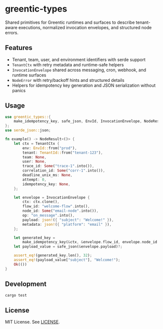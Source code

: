 # greentic-types

Shared primitives for Greentic runtimes and surfaces to describe tenant-aware executions, normalized invocation envelopes, and structured node errors.

## Features
- Tenant, team, user, and environment identifiers with serde support
- `TenantCtx` with retry metadata and runtime-safe helpers
- `InvocationEnvelope` shared across messaging, cron, webhook, and runtime surfaces
- `NodeError` with retry/backoff hints and structured details
- Helpers for idempotency key generation and JSON serialization without panics

## Usage
```rust
use greentic_types::{
    make_idempotency_key, safe_json, EnvId, InvocationEnvelope, NodeResult, TenantCtx, TenantId,
};
use serde_json::json;

fn example() -> NodeResult<()> {
    let ctx = TenantCtx {
        env: EnvId::from("prod"),
        tenant: TenantId::from("tenant-123"),
        team: None,
        user: None,
        trace_id: Some("trace-1".into()),
        correlation_id: Some("corr-1".into()),
        deadline_unix_ms: None,
        attempt: 0,
        idempotency_key: None,
    };

    let envelope = InvocationEnvelope {
        ctx: ctx.clone(),
        flow_id: "welcome-flow".into(),
        node_id: Some("email-node".into()),
        op: "on_message".into(),
        payload: json!({ "subject": "Welcome!" }),
        metadata: json!({ "platform": "email" }),
    };

    let generated_key =
        make_idempotency_key(&ctx, &envelope.flow_id, envelope.node_id.as_deref(), None);
    let payload_value = safe_json(&envelope.payload)?;

    assert_eq!(generated_key.len(), 32);
    assert_eq!(payload_value["subject"], "Welcome!");
    Ok(())
}
```

## Development
```bash
cargo test
```

## License
MIT License. See [LICENSE](LICENSE).
